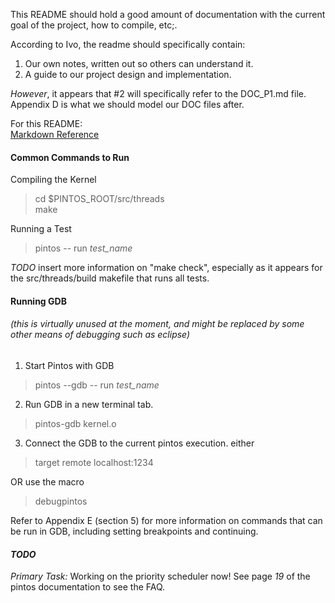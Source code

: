 
This README should hold a good amount of documentation with
the current goal of the project, how to compile, etc;.

According to Ivo, the readme should specifically contain:
  1. Our own notes, written out so others can understand it.
  2. A guide to our project design and implementation.

_However_, it appears that #2 will specifically refer to the DOC_P1.md file.
Appendix D is what we should model our DOC files after.

[comment]: <> (This is a markdown comment, it will not be included)
[comment]: <> (Note that the following line has a soft break)
For this README:  
[Markdown Reference](https://en.support.wordpress.com/markdown-quick-reference/)

#### Common Commands to Run

Compiling the Kernel
> cd $PINTOS_ROOT/src/threads  
> make

Running a Test
> pintos -- run *test_name*  

_TODO_ insert more information on "make check", especially
as it appears for the src/threads/build makefile that runs
all tests.

#### Running GDB
###### (this is virtually unused at the moment, and might be replaced by some other means of debugging such as eclipse)
1. Start Pintos with GDB
> pintos --gdb -- run *test_name*

2. Run GDB in a new terminal tab.
> pintos-gdb kernel.o

3. Connect the GDB to the current pintos execution.
either
  > target remote localhost:1234  

  OR use the macro
  > debugpintos

Refer to Appendix E (section 5) for more information on commands that can be run in GDB, including setting breakpoints and continuing.

#### _TODO_

_Primary Task:_
Working on the priority scheduler now! See page _19_ of the pintos documentation to see the FAQ.

